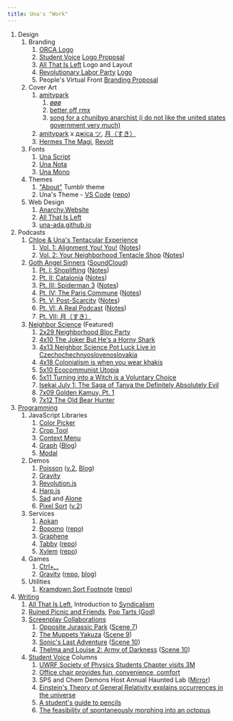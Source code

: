 ```yaml
---
title: Una's "Work"
---
```


1. Design
   1. Branding
      1. [ORCA Logo][64]
      2. [Student Voice][2] [Logo Proposal][65]
      3. [All That Is Left][66] Logo and Layout
      4. [Revolutionary Labor Party][69] [Logo][67]
      5. People's Virtual Front [Branding Proposal][68]
   2. Cover Art
      1. [amitypark][3]
         1. [øøø][4]
         2. [better off rmx][13]
         3. [song for a chunibyo anarchist (i do not like the united states
            government very much)][70]
      2. [amitypark][3] x [джіса ツ][11], [月（すき）][80]
      3. [Hermes The Magi][6], [Revolt][9]
   3. Fonts
      1. [Una Script][72]
      2. [Una Nota][82]
      3. [Una Mono][77]
   4. Themes
      1. ["About"][78] Tumblr theme
      2. Una's Theme - [VS Code][99] ([repo][100])
   5. Web Design
      1. [Anarchy.Website][1]
      2. [All That Is Left][66]
      3. [una-ada.github.io](/)
2. Podcasts
   1. [Chloe & Una's Tentacular Experience][33]
      1. [Vol. 1: Alignment You! You!][34] ([Notes][35])
      2. [Vol. 2: Your Neighborhood Tentacle Shop][83] ([Notes][84])
   2. [Goth Angel Sinners][36] ([SoundCloud][37])
      1. [Pt. I: Shoplifting][38] ([Notes][39])
      2. [Pt. II: Catalonia][40] ([Notes][41])
      3. [Pt. III: Spiderman 3][42] ([Notes][43])
      4. [Pt. IV: The Paris Commune][44] ([Notes][45])
      5. [Pt. V: Post-Scarcity][46] ([Notes][47])
      6. [Pt. VI: A Real Podcast][74] ([Notes][75])
      7. [Pt. VII: 月（すき）][80]
   3. [Neighbor Science][25] (Featured)
      1. [2x29 Neighborhood Bloc Party][26]
      2. [4x10 The Joker But He's a Horny Shark][27]
      3. [4x13 Neighbor Science Pot Luck Live in
         Czechochechnyoslovenoslovakia][28]
      4. [4x18 Colonialism is when you wear khakis][29]
      5. [5x10 Ecocommunist Utopia][30]
      6. [5x11 Turning into a Witch is a Voluntary Choice][31]
      7. [Isekai July 1: The Saga of Tanya the Definitely Absolutely Evil][32]
      8. [7x09 Golden Kamuy, Pt. 1][79]
      9. [7x12 The Old Bear Hunter][81]
3. [Programming][48]
   1. JavaScript Libraries
      1. [Color Picker][49]
      2. [Crop Tool][50]
      3. [Context Menu][51]
      4. [Graph][52] ([Blog][53])
      5. [Modal][54]
   2. Demos
      1. [Poisson][55] ([v.2][60], [Blog][61])
      2. [Gravity][56]
      3. [Revolution.js][57]
      4. [Harp.js][58]
      5. [Sad][73] and [Alone][59]
      6. [Pixel Sort][62] ([v.2][63])
   3. Services
      1. [Aokan][96]
      2. [Bopomo][88] ([repo][89])
      3. [Graphene][95]
      4. [Tabby][92] ([repo][93])
      5. [Xylem][90] ([repo][91])
   4. Games
      1. [Ctrl+␣][94]
      2. [Gravity][85] ([repo][86], [blog][87])
   5. Utilities
      1. [Kramdown Sort Footnote][97] ([repo][98])
4. [Writing][1]
   1. [All That Is Left][66], Introduction to [Syndicalism][71]
   2. [Ruined Picnic and Friends][76], [Pop Tarts (God)][24]
   3. [Screenplay Collaborations][15]
      1. [Opposite Jurassic Park][16] ([Scene 7][17])
      2. [The Muppets Yakuza][18] ([Scene 9][19])
      3. [Sonic's Last Adventure][20] ([Scene 10][21])
      4. [Thelma and Louise 2: Army of Darkness][22] ([Scene 10][23])
   4. [Student Voice][2] Columns
      1. [UWRF Society of Physics Students Chapter visits 3M][5]
      2. [Office chair provides fun, convenience, comfort][7]
      3. SPS and Chem Demons Host Annual Haunted Lab ([Mirror][8])
      4. [Einstein's Theory of General Relativity explains occurrences in the
         universe][10]
      5. [A student's guide to pencils][12]
      6. [The feasibility of spontaneously morphing into an octopus][14]

<!-- prettier-ignore-start -->
[1]: https://anarchy.website/
[2]: http://uwrfvoice.com/
[3]: https://amitypark.bandcamp.com/
[4]: https://amitypark.bandcamp.com/album/-
[5]: https://anarchy.website/2015/10/08/sps-at-3m.html
[6]: https://soundcloud.com/hermesthemagi
[7]: https://anarchy.website/2015/10/29/chair.html
[8]: https://anarchy.website/2015/11/01/haunted-lab.html
[9]: https://soundcloud.com/hermesthemagi/revolt
[10]: https://anarchy.website/2015/11/18/einstein.html
[11]: https://jisa2.bandcamp.com/
[12]: https://anarchy.website/2015/12/02/pencils.html
[13]: https://amitypark.bandcamp.com/track/better-off-rmx
[14]: https://anarchy.website/2016/02/05/octopodes.html
[15]: https://medium.com/@ruinedpicnic/the-picnic-archive-cd2751818964
[16]: https://www.docdroid.net/tm2dnu4
[17]: https://anarchy.website/2017/02/05/opj-scene-7.html
[18]: https://www.docdroid.net/zroLOXH
[19]: https://anarchy.website/2017/03/05/my-scene-9.html
[20]: https://www.docdroid.net/Nphxbj2
[21]: https://anarchy.website/2017/04/02/sla-scene-10.html
[22]: https://www.docdroid.net/sVlHBLX
[23]: https://anarchy.website/2017/05/07/tlad-scene-10.html
[24]: https://ruinedpicnic.bandcamp.com/track/pop-tarts-god-written-by-trewbot
[25]: http://www.neighborsciencepodcast.com/
[26]: http://www.neighborsciencepodcast.com/e/neighborhood-bloc-party/
[27]: http://www.neighborsciencepodcast.com/e/410-the-joker-but-hes-a-horny-shark/
[28]: http://www.neighborsciencepodcast.com/e/neighbor-science-pot-luck-live-in-czechochechnyoslovenoslovakia/
[29]: http://www.neighborsciencepodcast.com/e/418-colonialism-is-when-you-wear-khakis/
[30]: http://www.neighborsciencepodcast.com/e/510-ecocommunist-utopia/
[31]: http://www.neighborsciencepodcast.com/e/511-turning-into-a-witch-is-a-voluntary-choice/
[32]: http://www.neighborsciencepodcast.com/e/isekai-july-1-the-saga-of-tanya-the-definitely-absolutely-evil/
[33]: https://anchor.fm/cutecast
[34]: https://anchor.fm/cutecast/episodes/Volume-1-Alignment-You--You-evocvf
[35]: https://anarchy.website/cute/1/notes
[36]: https://anarchy.website/gthnglsnnrs
[37]: https://soundcloud.com/gthnglsnnrs
[38]: https://anchor.fm/gthnglsnnrs/episodes/Part-I-Shoplifting-e24qpj
[39]: https://anarchy.website/gthnglsnnrs/1/notes
[40]: https://anchor.fm/gthnglsnnrs/episodes/Part-II-Catalonia-e28v8l
[41]: https://anarchy.website/gthnglsnnrs/2/notes
[42]: https://anchor.fm/gthnglsnnrs/episodes/Part-III-Spiderman-3-e2nmr0
[43]: https://anarchy.website/gthnglsnnrs/3/notes
[44]: https://anchor.fm/gthnglsnnrs/episodes/Part-IV-The-Paris-Commune-e2viul
[45]: https://anarchy.website/gthnglsnnrs/4/notes
[46]: https://anchor.fm/gthnglsnnrs/episodes/Part-V-Post-Scarcity-e4ef1p
[47]: https://anarchy.website/gthnglsnnrs/5/notes
[48]: https://github.com/una-ada
[49]: https:/pheneco.github.io/color/
[50]: https:/pheneco.github.io/crop/
[51]: https:/pheneco.github.io/menu/
[52]: https:/pheneco.github.io/graph
[53]: https://anarchy.website/2018/07/14/graphs.html
[54]: https:/pheneco.github.io/modal/
[55]: /js/phys/poisson
[56]: /js/phys/gravity
[57]: /js/3/waves
[58]: /js/2/harp
[59]: /sad/1
[60]: /js/phys/poisson2
[61]: https://anarchy.website/2018/05/21/poisson.html
[62]: /js/2/frag-sort-1
[63]: /js/2/frag-sort-2
[64]: /assets/img/orca/olf.png
[65]: /assets/img/student-voice/black.png
[66]: https://allthatisleft.github.io/
[67]: /assets/img/rlp/background.png
[68]: https://anarchy.website/2017/08/29/pvf-proposal
[69]: https://revlabor.wixsite.com/revlaborparty/see-the-rlp
[70]: https://amitypark.bandcamp.com/track/song-for-a-chunibyo-anarchist-i-do-not-like-the-united-states-government-very-much
[71]: https://anarchy.website/2017/10/14/syndicalism.html
[72]: https://github.com/una-ada/una-script
[73]: /sad/
[74]: https://anchor.fm/gthnglsnnrs/episodes/Part-VI-A-Real-Podcast-ehud7n
[75]: https://anarchy.website/gthnglsnnrs/6/notes
[76]: https://ruinedpicnic.bandcamp.com/album/ruined-picnic-and-friends
[77]: https://github.com/una-ada/una-mono
[78]: https://www.tumblr.com/theme/40029
[79]: https://www.neighborsciencepodcast.com/e/709-golden-kamuy-pt-1/
[80]: https://amitypark.bandcamp.com/album/--2
[81]: https://www.neighborsciencepodcast.com/e/712-the-old-bear-hunter/
[82]: https://github.com/una-ada/una-nota
[83]: https://anchor.fm/cutecast/episodes/Volume-2-Your-Neighborhood-Tentacle-Shop-e13ihto/a-a60mv6l
[84]: https://anarchy.website/cute/2/notes
[85]: https://xn--z7x.dev/gravity/
[86]: https://github.com/una-ada/gravity
[87]: https://anarchy.website/2021/06/01/gravdev1.html
[88]: https://bopomo.herokuapp.com/
[89]: https://github.com/una-ada/Bopomo
[90]: https://proj-xylem.herokuapp.com/
[91]: https://github.com/una-ada/Xylem
[92]: https://tabi-tabby.herokuapp.com/
[93]: https://github.com/una-ada/Tabby
[94]: https://github.com/una-ada/Ctrl-Space
[95]: https://github.com/pheneco/Graphene
[96]: https://github.com/una-ada/Aokan
[97]: https://www.npmjs.com/package/@una-ada/ksf
[98]: https://github.com/una-ada/ksf
[99]: https://marketplace.visualstudio.com/items?itemName=una.theme
[100]: https://github.com/una-ada/una-theme
<!-- prettier-ignore-end -->

